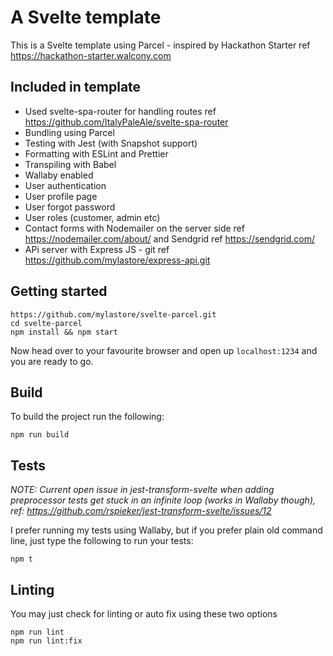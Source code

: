 # A Svelte template

This is a Svelte template using Parcel - inspired by Hackathon Starter ref https://hackathon-starter.walcony.com

## Included in template

- Used svelte-spa-router for handling routes ref https://github.com/ItalyPaleAle/svelte-spa-router
- Bundling using Parcel
- Testing with Jest (with Snapshot support)
- Formatting with ESLint and Prettier
- Transpiling with Babel
- Wallaby enabled
- User authentication
- User profile page
- User forgot password
- User roles (customer, admin etc)
- Contact forms with Nodemailer on the server side ref https://nodemailer.com/about/ and Sendgrid ref https://sendgrid.com/
- APi server with Express JS - git ref  https://github.com/mylastore/express-api.git

## Getting started

    https://github.com/mylastore/svelte-parcel.git
    cd svelte-parcel
    npm install && npm start

Now head over to your favourite browser and open up `localhost:1234` and you are ready to go.

## Build

To build the project run the following:

    npm run build

## Tests

_NOTE: Current open issue in jest-transform-svelte when adding preprocessor tests get stuck in an infinite loop (works in Wallaby though), ref: https://github.com/rspieker/jest-transform-svelte/issues/12_

I prefer running my tests using Wallaby, but if you prefer plain old command line, just type the following to run your tests:

    npm t

## Linting

You may just check for linting or auto fix using these two options

    npm run lint
    npm run lint:fix
